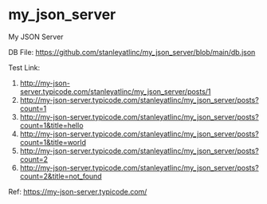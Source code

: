 # my_json_server
My JSON Server

DB File: https://github.com/stanleyatlinc/my_json_server/blob/main/db.json

Test Link:
1. http://my-json-server.typicode.com/stanleyatlinc/my_json_server/posts/1
2. http://my-json-server.typicode.com/stanleyatlinc/my_json_server/posts?count=1
3. http://my-json-server.typicode.com/stanleyatlinc/my_json_server/posts?count=1&title=hello
4. http://my-json-server.typicode.com/stanleyatlinc/my_json_server/posts?count=1&title=world
5. http://my-json-server.typicode.com/stanleyatlinc/my_json_server/posts?count=2
6. http://my-json-server.typicode.com/stanleyatlinc/my_json_server/posts?count=2&title=not_found

Ref: https://my-json-server.typicode.com/
